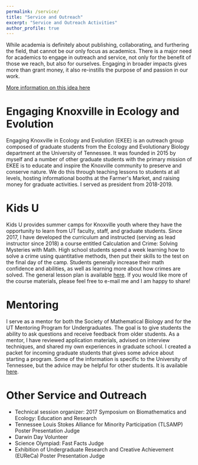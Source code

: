 ```yaml
---
permalink: /service/
title: "Service and Outreach"
excerpt: "Service and Outreach Activities"
author_profile: true
---
```

While academia is definitely about publishing, collaborating, and furthering the field, that cannot be our only focus as academics. There is a major need for academics to engage in outreach and service, not only for the benefit of those we reach, but also for ourselves. Engaging in broader impacts gives more than grant money, it also re-instills the purpose of and passion in our work.  

[More information on this idea here](http://shelbymscott.github.io/files/Pfeifer_2016.pdf)

Engaging Knoxville in Ecology and Evolution
======
Engaging Knoxville in Ecology and Evolution (EKEE) is an outreach group composed of graduate students from the Ecology and Evolutionary Biology department at the University of Tennessee. It was founded in 2015 by myself and a number of other graduate students with the primary mission of EKEE is to educate and inspire the Knoxville community to preserve and conserve nature. We do this through teaching lessons to students at all levels, hosting informational booths at the Farmer's Market, and raising money for graduate activities. I served as president from 2018-2019.  

Kids U
======
Kids U provides summer camps for Knoxville youth where they have the opportunity to learn from UT faculty, staff, and graduate students. Since 2017, I have developed the curriculum and instructed (serving as lead instructor since 2018) a course entitled Calculation and Crime: Solving Mysteries with Math. High school students spend a week learning how to solve a crime using quantitative methods, then put their skills to the test on the final day of the camp. Students generally increase their math confidence and abilities, as well as learning more about how crimes are solved. The general lesson plan is available [here](https://docs.google.com/document/d/1WYqaSy5AXTMGlD43kGnDA2fB_dTEw9mm4m5lHprl4dI/edit?usp=sharing). If you would like more of the course materials, please feel free to e-mail me and I am happy to share!  


Mentoring
======
I serve as a mentor for both the Society of Mathematical Biology and for the UT Mentoring Program for Undergraduates. The goal is to give students the ability to ask questions and receive feedback from older students. As a mentor, I have reviewed application materials, advised on interview techniques, and shared my own experiences in graduate school. I created a packet for incoming graduate students that gives some advice about starting a program. Some of the information is specific to the University of Tennessee, but the advice may be helpful for other students. It is available [here](https://docs.google.com/document/d/1Yf6Ii8Mw8zHcwAQxEiD-3d6dILqukigmutWPgZ7JWdA/edit).


Other Service and Outreach
======
* Technical session organizer: 2017 Symposium on Biomathematics and Ecology: Education and Research
* Tennessee Louis Stokes Alliance for Minority Participation (TLSAMP) Poster Presentation Judge
* Darwin Day Volunteer
* Science Olympiad: Fast Facts Judge
* Exhibition of Undergraduate Research and Creative Achievement (EUReCa) Poster Presentation Judge
